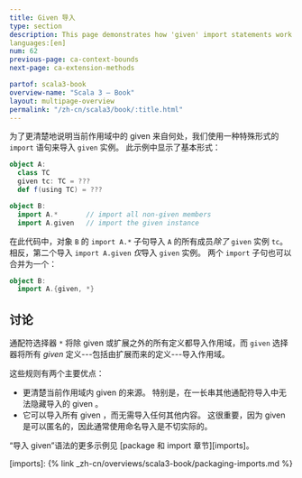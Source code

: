 ```yaml
---
title: Given 导入
type: section
description: This page demonstrates how 'given' import statements work in Scala 3.
languages:[en]
num: 62
previous-page: ca-context-bounds
next-page: ca-extension-methods

partof: scala3-book
overview-name: "Scala 3 — Book"
layout: multipage-overview
permalink: "/zh-cn/scala3/book/:title.html"
---
```



为了更清楚地说明当前作用域中的 given 来自何处，我们使用一种特殊形式的 `import` 语句来导入 `given` 实例。
此示例中显示了基本形式：

```scala
object A:
  class TC
  given tc: TC = ???
  def f(using TC) = ???

object B:
  import A.*       // import all non-given members
  import A.given   // import the given instance
```

在此代码中，对象 `B` 的 `import A.*` 子句导入 `A` 的所有成员*除了* `given` 实例 `tc`。
相反，第二个导入 `import A.given` *仅*导入 `given` 实例。
两个 `import` 子句也可以合并为一个：

```scala
object B:
  import A.{given, *}
```

## 讨论

通配符选择器 `*` 将除 given 或扩展之外的所有定义都导入作用域，而 `given` 选择器将所有 *given* 定义---包括由扩展而来的定义---导入作用域。

这些规则有两个主要优点：

- 更清楚当前作用域内 given 的来源。
  特别是，在一长串其他通配符导入中无法隐藏导入的 given 。
- 它可以导入所有 given ，而无需导入任何其他内容。
  这很重要，因为 given 是可以匿名的，因此通常使用命名导入是不切实际的。

“导入 given”语法的更多示例见 [package 和 import 章节][imports]。


[imports]: {% link _zh-cn/overviews/scala3-book/packaging-imports.md %}
